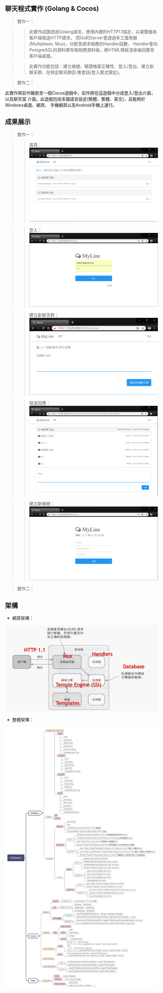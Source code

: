 ## 聊天程式實作 (Golang & Cocos)

> 實作一：

 >> 此實作試圖透過Golang語言，使用內建的HTTP1.1協定，以瀏覽器為客戶端發送HTTP請求，
 而Go的Server會透過多工復用器(Multiplexer, Mux)，分配至請求相應的Handler函數，
 Handler會向PostgreSQL的資料庫存取相應資料後，將HTML樣板渲染後回應至客戶端桌面。

 >> 此實作功能包括：建立帳號、驗證帳密正確性、登入/登出、建立新聊天群、在特定聊天群回
 應會話(登入模式限定)。

> 實作二：

 此實作將前作鑲嵌至一個Cocos遊戲中，前作將在這遊戲中分成登入/登出介面，以及聊天室
 介面。此遊戲包括多國語言設定(簡體、繁體、英文)，且能夠於Windows桌面、網頁、
 手機網頁以及Android手機上運行。
 
 ## 成果展示

> 實作一：

>> 首頁：
 ![](Images/HW1Index.png)

>> 登入：
 ![](Images/HW1Login.png)

>> 建立新聊天群：
 ![](Images/HW1NewThread.png)

>> 發送回應：
 ![](Images/HW1Reply.png)

>> 建立新帳號：
 ![](Images/HW1Sinup.png)

> 實作二：




## 架構

* 網頁架構：

 ![](Images/WebModel.png)

* 整體架構：

 ![](Images/ProjectModel.jpg)


